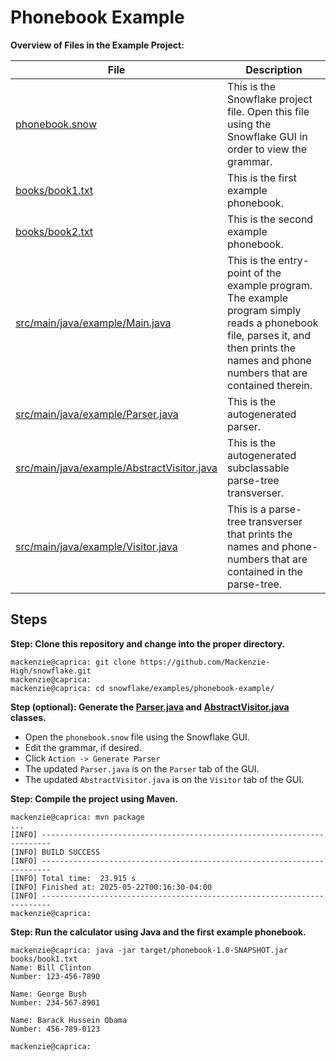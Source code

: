 # Phonebook Example

**Overview of Files in the Example Project:**

| File | Description | 
| ---------------------- | -- |
| [phonebook.snow](phonebook.snow) | This is the Snowflake project file. Open this file using the Snowflake GUI in order to view the grammar. |
| [books/book1.txt](books/book1.txt) | This is the first example phonebook. |
| [books/book2.txt](books/book2.txt) | This is the second example phonebook. |
| [src/main/java/example/Main.java](src/main/java/example/Main.java) | This is the entry-point of the example program. The example program simply reads a phonebook file, parses it, and then prints the names and phone numbers that are contained therein. |
| [src/main/java/example/Parser.java](src/main/java/example/Parser.java) | This is the autogenerated parser. |
| [src/main/java/example/AbstractVisitor.java](src/main/java/example/AbstractVisitor.java) | This is the autogenerated subclassable parse-tree transverser. |
| [src/main/java/example/Visitor.java](src/main/java/example/Visitor.java) | This is a parse-tree transverser that prints the names and phone-numbers that are contained in the parse-tree. |

## Steps

**Step: Clone this repository and change into the proper directory.**

```plain
mackenzie@caprica: git clone https://github.com/Mackenzie-High/snowflake.git
mackenzie@caprica:
mackenzie@caprica: cd snowflake/examples/phonebook-example/
```

**Step (optional): Generate the [Parser.java](src/main/java/example/Parser.java) and [AbstractVisitor.java](src/main/java/example/AbstractVisitor.java) classes.**

+ Open the `phonebook.snow` file using the Snowflake GUI.
+ Edit the grammar, if desired.
+ Click `Action -> Generate Parser`
+ The updated `Parser.java` is on the `Parser` tab of the GUI.
+ The updated `AbstractVisitor.java` is on the `Visitor` tab of the GUI.

**Step: Compile the project using Maven.**

```plain
mackenzie@caprica: mvn package
...
[INFO] ------------------------------------------------------------------------
[INFO] BUILD SUCCESS
[INFO] ------------------------------------------------------------------------
[INFO] Total time:  23.915 s
[INFO] Finished at: 2025-05-22T00:16:30-04:00
[INFO] ------------------------------------------------------------------------
mackenzie@caprica:
```

**Step: Run the calculator using Java and the first example phonebook.**

```plain
mackenzie@caprica: java -jar target/phonebook-1.0-SNAPSHOT.jar books/book1.txt 
Name: Bill Clinton
Number: 123-456-7890

Name: George Bush
Number: 234-567-8901

Name: Barack Hussein Obama
Number: 456-789-0123

mackenzie@caprica:
```



